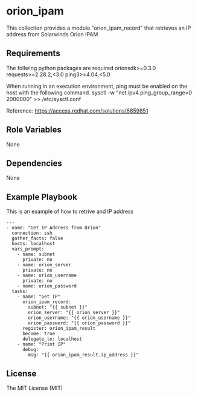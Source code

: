 orion_ipam
=========

This collection provides a module "orion_ipam_record" that retrieves an IP address from Solarwinds Orion IPAM

Requirements
------------

The follwing python packages are required
orionsdk>=0.3.0
requests>=2.28.2,<3.0
ping3>=4.04,<5.0

When running in an execution environment, ping must be enabled on the host with the following command.
  sysctl -w "net.ipv4.ping_group_range=0 2000000" >> /etc/sysctl.conf

Reference: https://access.redhat.com/solutions/6859851

Role Variables
--------------

None

Dependencies
------------

None

Example Playbook
----------------

This is an example of how to retrive and IP address

    ---
    - name: "Get IP Address from Orion"
      connection: ssh
      gather_facts: false
      hosts: localhost
      vars_prompt:
        - name: subnet
          private: no
        - name: orion_server
          private: no
        - name: orion_username
          private: no
        - name: orion_password
      tasks:
        - name: "Get IP"
          orion_ipam_record:
            subnet: "{{ subnet }}"
            orion_server: "{{ orion_server }}"
            orion_username: "{{ orion_username }}"
            orion_password: "{{ orion_password }}"
          register: orion_ipam_result
          become: true
          delegate_to: localhost
        - name: "Print IP"
          debug:
            msg: "{{ orion_ipam_result.ip_address }}"

License
-------

The MIT License (MIT)

